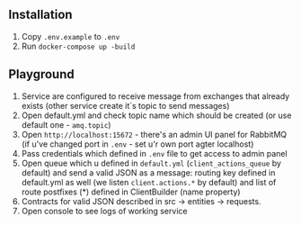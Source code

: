 ## Installation
1. Copy `.env.example` to `.env`
2. Run `docker-compose up -build`

## Playground
1. Service are configured to receive message from exchanges that already exists (other service create it`s topic to send messages)
2. Open default.yml and check topic name which should be created (or use default one - `amq.topic`)
3. Open `http://localhost:15672` - there's an admin UI panel for RabbitMQ (if u've changed port in `.env` - set u'r own port agter localhost)
4. Pass credentials which defined in `.env` file to get access to admin panel
5. Open queue which u defined in `default.yml` (`client_actions_queue` by default) and send a valid JSON as a message: routing key defined in default.yml as well (we listen `client.actions.*` by default) and list of route postfixes (*) defined in ClientBuilder (name property)
6. Contracts for valid JSON described in src -> entities -> requests.
7. Open console to see logs of working service
